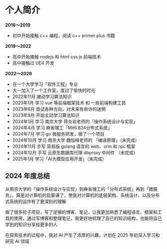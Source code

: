 # 个人简介

**2016～2019**

- 初中开始接触 c++ 编程，阅读 c++ primer plus 书籍

**2019～2022**

- 高中开始接触 nodejs 和 html css js 前端技术
- 高中接触过 UE4 开发

**2022～2026**

- 在一个大学学习「软件工程」专业
- 大一加入了一个工作室，度过了愉快的时光
- 2022年11月 被动学习算法知识
- 2023年1月 学习 vue 等前端框架技术 和 一些前端构建工具
- 2023年6月 尝试各种方向，对未来有些许的迷惘
- 2023年9月 开始主动学习算法知识
- 2024年1月 学习 南京大学 蒋炎岩老师的「操作系统设计与实现」
- 2024年4月 学习 麻省理工「Mit6.824分布式系统」
- 2024年7月 学习 go 微服务研发，做了一个项目
- 2024年10月 学习 南京大学 魏恒峰老师的 「编译原理」（未完成）
- 2024年11月 手写 简易版 golang 语言的 web、orm 和 rpc 框架
- 2024年12月 手写 云原生数据库代理 dbproxy 中间件 （未完成）
- 2025年1月 学习「AI大模型应用开发」（未完成）

## 2024 年度总结

从南京大学的「操作系统设计与实现」到麻省理工的「分布式系统」再到「微服务」，算是对计算机的启蒙课了，使我对计算机的底层架构、系统设计、以及分布式系统的运作有了更深刻的理解

做了很多轮子项目，写了足够的博客、笔记，让我更加熟悉了编程语言、框架和工具的使用，通过写博客和整理笔记，我更好地梳理了自己的知识结构，也能将自己学到的知识分享给更多的人

在探索技术的过程中，我对 AI 产生了浓厚的兴趣，计划在 2025 年初深入学习和研究 AI 领域
